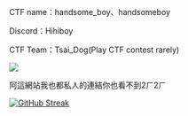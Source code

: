 

CTF name：handsome_boy、handsomeboy

Discord：Hihiboy

CTF Team：Tsai_Dog(Play CTF contest rarely)

![](https://i.imgur.com/n8mcIDf.gif)

阿這網站我也都私人的連結你也看不到2ㄏ2ㄏ

[![GitHub Streak](https://github-readme-streak-stats.herokuapp.com?user=glass860&theme=dark&hide_border=true&border_radius=10&locale=zh_Hant)](https://git.io/streak-stats)


